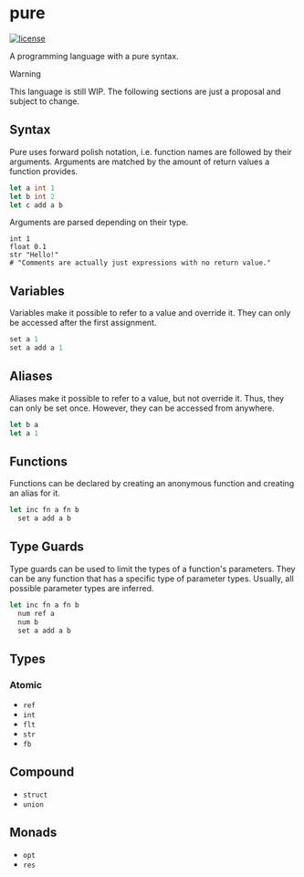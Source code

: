 # pure 

[![license](https://custom-icon-badges.demolab.com/github/license/brckd/template?logo=law)](LICENSE.md)

A programming language with a pure syntax.

> [!WARNING]  
> This language is still WIP. The following sections are just a proposal and subject to change.

## Syntax

Pure uses forward polish notation, i.e. function names are followed by their arguments. Arguments are matched by the amount of return values a function provides.
```pure
let a int 1
let b int 2
let c add a b
```

Arguments are parsed depending on their type.
```
int 1
float 0.1
str "Hello!"
# "Comments are actually just expressions with no return value."
```

##  Variables

Variables make it possible to refer to a value and override it. They can only be accessed after the first assignment.
```pure
set a 1
set a add a 1
```

## Aliases

Aliases make it possible to refer to a value, but not override it. Thus, they can only be set once. However, they can be accessed from anywhere.
```pure
let b a
let a 1
```

## Functions

Functions can be declared by creating an anonymous function and creating an alias for it.
```pure
let inc fn a fn b
  set a add a b
```

## Type Guards

Type guards can be used to limit the types of a function's parameters. They can be any function that has a specific type of parameter types. Usually, all possible parameter types are inferred.
```pure
let inc fn a fn b
  num ref a
  num b
  set a add a b
```

## Types

### Atomic

- `ref`
- `int`
- `flt`
-  `str`
-  `fb`

## Compound

- `struct`
- `union`

## Monads

- `opt`
- `res`
